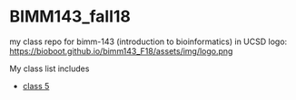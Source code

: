 # BIMM143_fall18
my class repo for bimm-143 (introduction to bioinformatics) in UCSD
logo: https://bioboot.github.io/bimm143_F18/assets/img/logo.png

My class list includes

- [class 5](https://github.com/PeirunChen/bimm143_fall18/blob/master/class05/class05.md#class-5-is-really-good)
